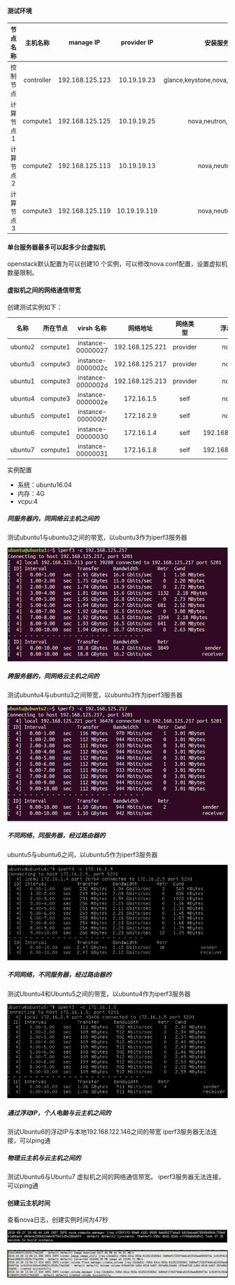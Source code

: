 ####  测试环境

| 节点名称 |  主机名称  | manage IP      | provider IP |安装服务|
|:-------:|:---------:|:--------------:|:----------: |:----------: |
|控制节点  | controller|192.168.125.123 | 10.19.19.23 |glance,keystone,nova,neutron,cinder|
|计算节点1 |   compute1|192.168.125.125 | 10.19.19.25 |nova,neutron,cinder|
|计算节点2 |   compute2|192.168.125.113 | 10.19.19.13 |nova,neutron|
|计算节点3 |   compute3|192.168.125.119 | 10.19.19.119|nova,neutron|

#### 单台服务器最多可以起多少台虚拟机

openstack默认配置为可以创建10 个实例，可以修改nova.conf配置，设置虚拟机数量限制。


#### 虚拟机之间的网络通信带宽

创建测试实例如下：

|名称   | 所在节点 | virsh 名称       |  网络地址        |网络类型 |浮动IP    |
|:-----:|:-------:|:----------------:|:--------------: |:------:|:---------:|
|ubuntu2|compute1| instance-00000027| 192.168.125.221 |provider|none       |
|ubuntu3|compute3| instance-0000002c| 192.168.125.217 |provider|none       |
|ubuntu1|compute3| instance-0000002d| 192.168.125.213 |provider|none       |
|ubuntu4|compute3| instance-0000002e| 	172.16.1.5    |self    |none       |
|ubuntu5|compute1| instance-0000002f| 	172.16.2.9    |self    |none       |
|ubuntu6|compute1| instance-00000030| 	172.16.1.4    |self    |192.168.125.211|
|ubuntu7|compute1| instance-00000031| 	172.16.1.8    |self    |192.168.125.224|


实例配置
  * 系统：ubuntu16.04
  * 内存：4G
  * vcpu:4


##### 同服务器内，同网络云主机之间的

测试ubuntu1与ubuntu3之间的带宽，以ubuntu3作为iperf3服务器

![](assets/markdown-img-paste-20180926152529776.png)

##### 跨服务器的，同网络云主机之间的

测试ubuntu4与ubuntu3之间带宽，以ubuntu3作为iperf3服务器

![](assets/markdown-img-paste-20180926152914224.png)

##### 不同网络，同服务器，经过路由器的

ubuntu5与ubuntu6之间，以ubuntu5作为iperf3服务器

![](assets/markdown-img-paste-20180926191210269.png)

##### 不同网络，不同服务器，经过路由器的

测试Ubuntu4和Ubuntu5之间的带宽，以ubuntu4作为iperf3服务器

![](assets/markdown-img-paste-20180926173623218.png)

##### 通过浮动IP，个人电脑与云主机之间的
测试Ubuntu6的浮动IP与本地192.168.122.146之间的带宽
iperf3服务器无法连接，可以ping通

##### 物理云主机与云主机之间的

测试Ubuntu6与Ubuntu7 虚拟机之间的网络通信带宽。
iperf3服务器无法连接，可以ping通

#### 创建云主机时间

查看nova日志，创建实例时间为47秒

![](assets/markdown-img-paste-20180927112056334.png)


![](assets/markdown-img-paste-20181030140009218.png)
